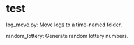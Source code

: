 # test
log_move.py: Move logs to a time-named folder.

random_lottery: Generate random lottery numbers.
